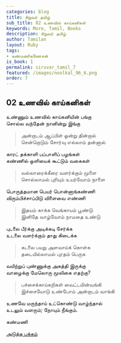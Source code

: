 ```yaml
---
categories: blog
title: சிறுவர் தமிழ்
sub_title: 02 உணவில் காய்கனிகள்
keywords: More, Tamil, Books
description: சிறுவர் தமிழ்
author: Tamilan
layout: Ruby
tags:
- கண்மணிகணேசன்
is_book: 1
permalink: siruvar_tamil_7
featured: /images/noolkal_96_6.png
order: 7
---
```

## 02 உணவில் காய்கனிகள்

உண்ணும் உணவில் காய்கனியின் பங்கு  
சொல்ல வந்தேன் நானின்று இங்கு

> அன்றாடம் ஆப்பிள் ஒன்று தின்றால்  
>  சென்றொடும் சோர்வு எல்லாம் தன்னால்

காரட் தக்காளி பப்பாளிப் பழங்கள்  
கண்ணில் ஒளியைக் கூட்டும் வகைகள்

> வல்லாரைக்கீரை வளர்க்கும் மூளை  
>  சொல்லாமல் புரியும் உயர்வோம் நாளை

பொருத்தமான பெயர் பொன்னாங்கண்ணி  
விரும்பிச்சாப்பிடு விளைவை எண்ணி

> இதயம் காக்க வெங்காயம் பூண்டு  
>  இனிதே வாழ்வோம் நாமதை உண்டு

புடலை பீர்க்கு அடிக்கடி சேர்க்க  
உடலை வளர்க்கும் தாது கிடைக்க

> கடலை பயறு அளவாய்க் கொள்க  
>  தடையில்லாமல் புரதம் பெருக

வயிற்றுப் புண்ணுக்கு அகத்தி இருக்கு  
வாழைக்கு மேலொரு மூலிகை எதற்கு?

> பச்சைக்காய்கறிகள் வைட்டமின்வங்கி  
>  இச்சையோடு உண்போம் அன்றாடம் வாங்கி

உணவே மருந்தாய் உட்கொண்டு வாழ்ந்தால்  
உடலும் வளரும்; நோயும் நீங்கும்.

கண்மணி

[அடுத்த பக்கம்](siruvar_tamil_8)